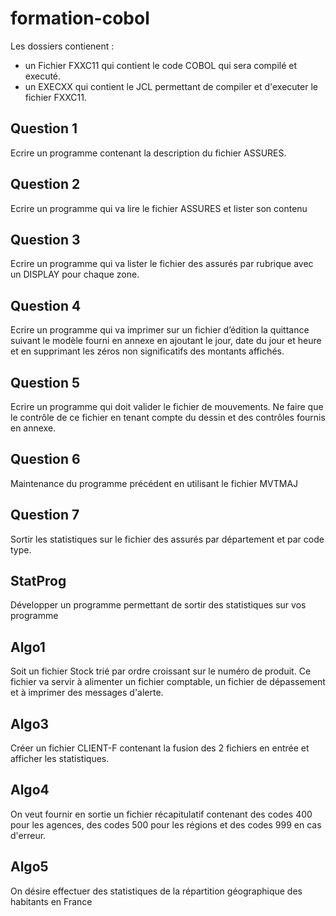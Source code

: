 # formation-cobol

Les dossiers contienent :

- un Fichier FXXC11 qui contient le code COBOL qui sera compilé et executé.
- un EXECXX qui contient le JCL permettant de compiler et d'executer le fichier FXXC11.

## Question 1 

Ecrire un programme contenant la description du fichier ASSURES.

## Question 2

Ecrire un programme qui va lire le fichier ASSURES et lister son contenu

## Question 3

Ecrire un programme qui va lister le fichier des assurés par rubrique avec un DISPLAY pour chaque zone.

## Question 4

Ecrire un programme qui va imprimer sur un fichier d’édition la quittance suivant le modèle fourni en annexe en ajoutant le jour, date du jour et heure et en supprimant les zéros non significatifs des montants affichés.

## Question 5

Ecrire un programme qui doit valider le fichier de mouvements.
Ne faire que le contrôle de ce fichier en tenant compte du dessin et des contrôles fournis en annexe.

## Question 6

Maintenance du programme précédent en utilisant le fichier MVTMAJ

## Question 7

Sortir les statistiques sur le fichier des assurés par département et par code type.

## StatProg

Développer un programme permettant de sortir des statistiques sur vos programme

## Algo1

Soit un fichier Stock trié par ordre croissant sur le numéro de produit.
Ce fichier va servir à alimenter un fichier comptable, un fichier de dépassement et à imprimer des messages d'alerte.

## Algo3

Créer un fichier CLIENT-F contenant la fusion des 2 fichiers en entrée et afficher les statistiques.

## Algo4

On veut fournir en sortie un fichier récapitulatif contenant des codes 400 pour les agences, des codes 500 pour les régions et des codes 999 en cas d'erreur.

## Algo5

On désire effectuer des statistiques de la répartition géographique des habitants en France
